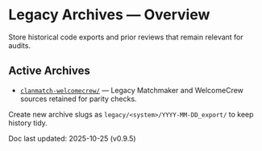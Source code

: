 # Legacy Archives — Overview

Store historical code exports and prior reviews that remain relevant for audits.

## Active Archives
- [`clanmatch-welcomecrew/`](clanmatch-welcomecrew/) — Legacy Matchmaker and WelcomeCrew sources retained for parity checks.

Create new archive slugs as `legacy/<system>/YYYY-MM-DD_export/` to keep history tidy.

Doc last updated: 2025-10-25 (v0.9.5)
